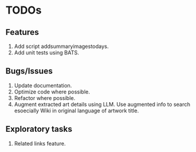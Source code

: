 # TODOs

## Features

1. Add script addsummaryimagestodays.
1. Add unit tests using BATS.

## Bugs/Issues

1. Update documentation.
1. Optimize code where possible.
1. Refactor where possible.
1. Augment extracted art details using LLM. Use augmented info to search esoecially Wiki in original language of artwork title.

## Exploratory tasks

1. Related links feature.
